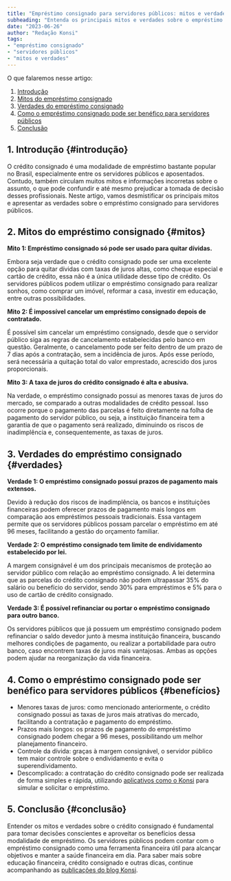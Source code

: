 ```yaml
---
title: "Empréstimo consignado para servidores públicos: mitos e verdades"
subheading: "Entenda os principais mitos e verdades sobre o empréstimo consignado e como ele pode ajudar na vida financeira dos servidores públicos."
date: "2023-06-26"
author: "Redação Konsi"
tags:
- "empréstimo consignado"
- "servidores públicos"
- "mitos e verdades"
---
```


O que falaremos nesse artigo: 
1. [Introdução](#introdução)
2. [Mitos do empréstimo consignado](#mitos)
3. [Verdades do empréstimo consignado](#verdades)
4. [Como o empréstimo consignado pode ser benéfico para servidores públicos](#benefícios)
5. [Conclusão](#conclusão)


## 1. Introdução {#introdução}

O crédito consignado é uma modalidade de empréstimo bastante popular no Brasil, especialmente entre os servidores públicos e aposentados. Contudo, também circulam muitos mitos e informações incorretas sobre o assunto, o que pode confundir e até mesmo prejudicar a tomada de decisão desses profissionais. Neste artigo, vamos desmistificar os principais mitos e apresentar as verdades sobre o empréstimo consignado para servidores públicos.


## 2. Mitos do empréstimo consignado {#mitos}

**Mito 1: Empréstimo consignado só pode ser usado para quitar dívidas.**

Embora seja verdade que o crédito consignado pode ser uma excelente opção para quitar dívidas com taxas de juros altas, como cheque especial e cartão de crédito, essa não é a única utilidade desse tipo de crédito. Os servidores públicos podem utilizar o empréstimo consignado para realizar sonhos, como comprar um imóvel, reformar a casa, investir em educação, entre outras possibilidades.

**Mito 2: É impossível cancelar um empréstimo consignado depois de contratado.**

É possível sim cancelar um empréstimo consignado, desde que o servidor público siga as regras de cancelamento estabelecidas pelo banco em questão. Geralmente, o cancelamento pode ser feito dentro de um prazo de 7 dias após a contratação, sem a incidência de juros. Após esse período, será necessária a quitação total do valor emprestado, acrescido dos juros proporcionais. 

**Mito 3: A taxa de juros do crédito consignado é alta e abusiva.**

Na verdade, o empréstimo consignado possui as menores taxas de juros do mercado, se comparado a outras modalidades de crédito pessoal. Isso ocorre porque o pagamento das parcelas é feito diretamente na folha de pagamento do servidor público, ou seja, a instituição financeira tem a garantia de que o pagamento será realizado, diminuindo os riscos de inadimplência e, consequentemente, as taxas de juros. 


## 3. Verdades do empréstimo consignado {#verdades}

**Verdade 1: O empréstimo consignado possui prazos de pagamento mais extensos.**

Devido à redução dos riscos de inadimplência, os bancos e instituições financeiras podem oferecer prazos de pagamento mais longos em comparação aos empréstimos pessoais tradicionais. Essa vantagem permite que os servidores públicos possam parcelar o empréstimo em até 96 meses, facilitando a gestão do orçamento familiar.

**Verdade 2: O empréstimo consignado tem limite de endividamento estabelecido por lei.**

A margem consignável é um dos principais mecanismos de proteção ao servidor público com relação ao empréstimo consignado. A lei determina que as parcelas do crédito consignado não podem ultrapassar 35% do salário ou benefício do servidor, sendo 30% para empréstimos e 5% para o uso de cartão de crédito consignado.

**Verdade 3: É possível refinanciar ou portar o empréstimo consignado para outro banco.**

Os servidores públicos que já possuem um empréstimo consignado podem refinanciar o saldo devedor junto à mesma instituição financeira, buscando melhores condições de pagamento, ou realizar a portabilidade para outro banco, caso encontrem taxas de juros mais vantajosas. Ambas as opções podem ajudar na reorganização da vida financeira. 


## 4. Como o empréstimo consignado pode ser benéfico para servidores públicos {#benefícios}

- Menores taxas de juros: como mencionado anteriormente, o crédito consignado possui as taxas de juros mais atrativas do mercado, facilitando a contratação e pagamento do empréstimo.
- Prazos mais longos: os prazos de pagamento do empréstimo consignado podem chegar a 96 meses, possibilitando um melhor planejamento financeiro.
- Controle da dívida: graças à margem consignável, o servidor público tem maior controle sobre o endividamento e evita o superendividamento.
- Descomplicado: a contratação do crédito consignado pode ser realizada de forma simples e rápida, utilizando [aplicativos como o Konsi](https://www.konsi.com.br/download) para simular e solicitar o empréstimo.


## 5. Conclusão {#conclusão}

Entender os mitos e verdades sobre o crédito consignado é fundamental para tomar decisões conscientes e aproveitar os benefícios dessa modalidade de empréstimo. Os servidores públicos podem contar com o empréstimo consignado como uma ferramenta financeira útil para alcançar objetivos e manter a saúde financeira em dia. Para saber mais sobre educação financeira, crédito consignado e outras dicas, continue acompanhando as [publicações do blog Konsi](https://www.konsi.com.br/postagens). 